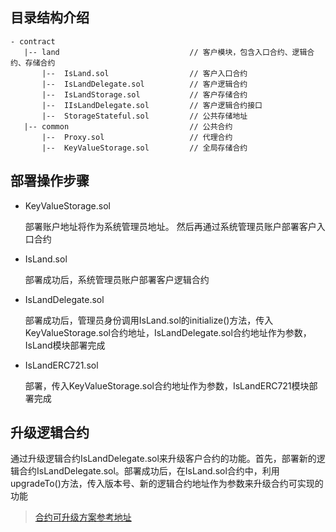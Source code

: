 ## 目录结构介绍


    - contract
       |-- land                             // 客户模块，包含入口合约、逻辑合约、存储合约
           |--  IsLand.sol                  // 客户入口合约
           |--  IsLandDelegate.sol          // 客户逻辑合约
           |--  IsLandStorage.sol           // 客户存储合约
           |--  IIsLandDelegate.sol         // 客户逻辑合约接口
           |--  StorageStateful.sol         // 公共存储地址
       |-- common                           // 公共合约
           |--  Proxy.sol                   // 代理合约 
           |--  KeyValueStorage.sol         // 全局存储合约



## 部署操作步骤

* KeyValueStorage.sol
    
    部署账户地址将作为系统管理员地址。 然后再通过系统管理员账户部署客户入口合约
    
* IsLand.sol
    
    部署成功后，系统管理员账户部署客户逻辑合约
    
* IsLandDelegate.sol
    
    部署成功后，管理员身份调用IsLand.sol的initialize()方法，传入KeyValueStorage.sol合约地址，IsLandDelegate.sol合约地址作为参数，IsLand模块部署完成

* IsLandERC721.sol
    
    部署，传入KeyValueStorage.sol合约地址作为参数，IsLandERC721模块部署完成


## 升级逻辑合约

通过升级逻辑合约IsLandDelegate.sol来升级客户合约的功能。首先，部署新的逻辑合约IsLandDelegate.sol。部署成功后，在IsLand.sol合约中，利用upgradeTo()方法，传入版本号、新的逻辑合约地址作为参数来升级合约可实现的功能



>  [合约可升级方案参考地址](https://github.com/NoharaHiroshi/upgradability-solidity-demo)